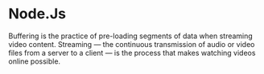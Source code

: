 # Node.Js
Buffering is the practice of pre-loading segments of data when streaming video content. Streaming — the continuous transmission of audio or video files from a server to a client — is the process that makes watching videos online possible.